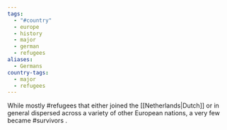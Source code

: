 ```yaml
---
tags:
  - "#country"
  - europe
  - history
  - major
  - german
  - refugees
aliases:
  - Germans
country-tags:
  - major
  - refugees
---
```

While mostly #refugees that either joined the [[Netherlands|Dutch]] or in general dispersed across a variety of other European nations, a very few became #survivors .
